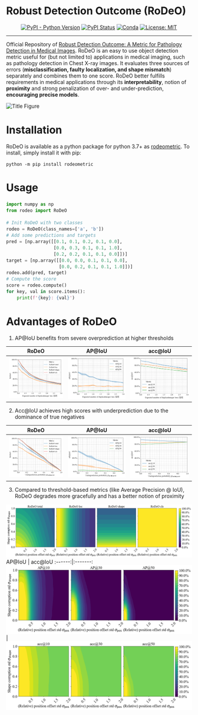 # Robust Detection Outcome (RoDeO)

<div align="center">

[![PyPI - Python Version](https://img.shields.io/pypi/pyversions/rodeometric)](https://pypi.org/project/rodeometric/)
[![PyPI Status](https://badge.fury.io/py/rodeometric.svg)](https://badge.fury.io/py/rodeometric)
[![Conda](https://img.shields.io/conda/v/conda-forge/rodeometric?label=conda&color=success)](https://anaconda.org/conda-forge/rodeometric)
[![License: MIT](https://img.shields.io/badge/License-MIT-yellow.svg)](https://github.com/FeliMe/RoDeO/blob/main/LICENSE)

</div>

______________________________________________________________________

Official Repository of [Robust Detection Outcome: A Metric for Pathology Detection in Medical Images](https://openreview.net/forum?id=zyiJi4sJ7dZ).
RoDeO is an easy to use object detection metric useful for (but not limited to) applications in medical imaging, such as pathology detection in Chest X-ray images.
It evaluates three sources of errors (**misclassification, faulty localization, and shape mismatch**) separately and combines them to one score.
RoDeO better fulfills requirements in medical applications through its **interpretability**, notion of **proximity** and strong penalization of over- and under-prediction, **encouraging precise models**.

![Title Figure](https://github.com/FeliMe/RoDeO/blob/6eefdc43b62c798f2925aee65876d4eb788c14d3/assets/title_figure.png?raw=true)

# Installation

RoDeO is available as a python package for python 3.7+ as [rodeometric](https://pypi.org/project/rodeometric/). To install, simply install it with pip:
```shell
python -m pip install rodeometric
```

# Usage

```python
import numpy as np
from rodeo import RoDeO

# Init RoDeO with two classes
rodeo = RoDeO(class_names=['a', 'b'])
# Add some predictions and targets
pred = [np.array([[0.1, 0.1, 0.2, 0.1, 0.0],
                  [0.0, 0.3, 0.1, 0.1, 1.0],
                  [0.2, 0.2, 0.1, 0.1, 0.0]])]
target = [np.array([[0.0, 0.0, 0.1, 0.1, 0.0],
                    [0.0, 0.2, 0.1, 0.1, 1.0]])]
rodeo.add(pred, target)
# Compute the score
score = rodeo.compute()
for key, val in score.items():
    print(f'{key}: {val}')
```

# Advantages of RoDeO

1. AP@IoU benefits from severe overprediction at higher thresholds

 RoDeO | AP@IoU | acc@IoU
:-----:|:------:|:-------:
![Overprediction RoDeO](https://github.com/FeliMe/RoDeO/blob/babef650894f8eacc82a2f23ac69997cab13d39d/assets/boxoracle_overperclass_fixedsizesigma_RoDeO.png?raw=true) | ![Overprediction AP@IoU](https://github.com/FeliMe/RoDeO/blob/babef650894f8eacc82a2f23ac69997cab13d39d/assets/boxoracle_overperclass_fixedsizesigma_AP.png?raw=true) | ![Overprediction acc@IoU](https://github.com/FeliMe/RoDeO/blob/babef650894f8eacc82a2f23ac69997cab13d39d/assets/boxoracle_overperclass_fixedsizesigma_acc.png?raw=true)

2. Acc@IoU achieves high scores with underprediction due to the dominance of true negatives

 RoDeO | AP@IoU | acc@IoU
:-----:|:------:|:-------:
![Underprediction RoDeO](https://github.com/FeliMe/RoDeO/blob/babef650894f8eacc82a2f23ac69997cab13d39d/assets/boxoracle_undersample_fixedsizesigma_RoDeO.png?raw=true) | ![Underprediction AP@IoU](https://github.com/FeliMe/RoDeO/blob/babef650894f8eacc82a2f23ac69997cab13d39d/assets/boxoracle_undersample_fixedsizesigma_AP.png?raw=true) | ![Underprediction acc@IoU](https://github.com/FeliMe/RoDeO/blob/babef650894f8eacc82a2f23ac69997cab13d39d/assets/boxoracle_undersample_fixedsizesigma_acc.png?raw=true)

3. Compared to threshold-based metrics (like Average Precision @ IoU), RoDeO degrades more gracefully and has a better notion of proximity

![Localation error RoDeO](https://github.com/FeliMe/RoDeO/blob/babef650894f8eacc82a2f23ac69997cab13d39d/assets/boxoracle_randcorrupt_relpossize_RoDeO.png?raw=true)
 AP@IoU | acc@IoU
:------:|:-------:
![Localation error AP@IoU](https://github.com/FeliMe/RoDeO/blob/babef650894f8eacc82a2f23ac69997cab13d39d/assets/boxoracle_randcorrupt_relpossize_AP.png?raw=true) | ![Localation error acc@IoU](https://github.com/FeliMe/RoDeO/blob/babef650894f8eacc82a2f23ac69997cab13d39d/assets/boxoracle_randcorrupt_relpossize_acc.png?raw=true)

<!-- # Citation
If you use RoDeO in your project, please cite
```
@inproceedings{rodeo-midl2023,
  author    = {Felix Meissen and Philip Müller and Georgios Kaissis and Daniel Rückert},
  title     = {Robust Detection Outcome: A Metric for Pathology Detection in Medical Images.},
  booktitle = {MIDL},
  year      = {2023},
}
``` -->